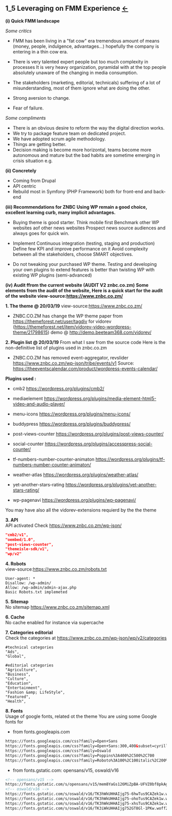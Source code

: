 ##  1_5 Leveraging on FMM Experience <a href="README.md">&#8592;</a><br>

**(i) Quick FMM landscape**

*Some critics*
- FMM has been living in a "fat cow" era tremendous amount of means (money, people, indulgence, advantages...) hopefully the company is entering in a thin cow era.

- There is very talented expert people but too much complexity in processes
It is very heavy organization, pyramidal with at the top people absolutely unaware of the changing in media consumption.

- The stakeholders (marketing, editorial, technicals) suffering of a lot of misunderstanding, most of them ignore what are doing the other.

- Strong aversion to change.

- Fear of failure.

*Some compliments*
- There is an obvious desire to reform the way the digital direction works.
- We try to package feature team on dedicated project.
- We have adopted scrum agile methodology.
- Things are getting better.
- Decision making is become more horizontal, teams become more autonomous and mature but the bad habits are sometime emerging in crisis situation e.g. 

**(ii) Concretely**
- Coming from Drupal
- API centric
- Rebuild most in Symfony (PHP Framework) both for front-end and back-end

**(iii) Recommendations for ZNBC**
**Using WP remain a good choice, excellent learning curb, many implicit advantages.**

- Buying theme is good starter.
Think mobile first
Benchmark other WP websites aof other news websites
Prospect news source audiences and always goes for quick win.

- Implement Continuous integration (testing, staging and production)
Define few KPI and improve performance on it
Avoid complexity between all the stakeholders, choose SMART objectives.

- Do not tweaking your purchased WP theme.
Testing and developing your own plugins to extend features is better than twisting WP with existing WP plugins (semi-advanced)

**(iv) Audit ffrom the current website (AUDIT V2 znbc.co.zm)**
**Some elements from the audit of the website, Here is a quick start for the audit of the website view-source:https://www.znbc.co.zm/**

**1. The theme @ 20/03/19**
view-source:https://www.znbc.co.zm/
- ZNBC.CO.ZM has change the WP theme paper from https://themeforest.net/user/tagdiv for vidorev (https://themeforest.net/item/vidorev-video-wordpress-theme/21798615)
demo @ http://demo.beeteam368.com/vidorev/


**2. Plugin list @ 20/03/19**
From what I saw from the source code
Here is the non-definitive list of plugins used in znbc.co.zm

- ZNBC.CO.ZM has removed event-aggregator, revslider
https://www.znbc.co.zm/wp-json/tribe/events/v1
Source: https://theeventscalendar.com/product/wordpress-events-calendar/

**Plugins used :**

- cmb2
https://wordpress.org/plugins/cmb2/

- mediaelement
https://wordpress.org/plugins/media-element-html5-video-and-audio-player/

- menu-icons
https://wordpress.org/plugins/menu-icons/

- buddypress
https://wordpress.org/plugins/buddypress/

- post-views-counter
https://wordpress.org/plugins/post-views-counter/

- social-counter
https://wordpress.org/plugins/accesspress-social-counter/

- tf-numbers-number-counter-animaton
https://wordpress.org/plugins/tf-numbers-number-counter-animaton/

- weather-atlas
https://wordpress.org/plugins/weather-atlas/

- yet-another-stars-rating
https://wordpress.org/plugins/yet-another-stars-rating/

- wp-pagenavi
https://wordpress.org/plugins/wp-pagenavi/

You may have also all the vidorev-extensions requierd by the the theme

**3. API**<br>
API activated Check https://www.znbc.co.zm/wp-json/

``` json
"cmb2/v1",
"oembed/1.0",
"post-views-counter",
"themeisle-sdk/v1", 
"wp/v2"
```

**4. Robots**<br>
view-source:https://www.znbc.co.zm/robots.txt
``` text
User-agent: *
Disallow: /wp-admin/
Allow: /wp-admin/admin-ajax.php
Basic Robots.txt implemeted
```

**5. Sitemap**<br>
No sitemap https://www.znbc.co.zm/sitemap.xml


**6. Cache**<br>
No cache enabled for instance via supercache

**7. Categories editorial**<br>
Check the categories at https://www.znbc.co.zm/wp-json/wp/v2/categories

``` text
#technical categories
"Ads",
"Global",

#editorial categories
"Agriculture",
"Business",
"Culture",
"Education",
"Entertainment",
"Fashion &amp; LifeStyle",
"Featured",
"Health",
```

**8. Fonts**<br>
Usage of google fonts, related ot the theme
You are using some Google fonts for

- from fonts.googleapis.com
``` html
https://fonts.googleapis.com/css?family=Open+Sans
https://fonts.googleapis.com/css?family=Open+Sans:300,400&subset=cyrillic,greek,latin-ext
https://fonts.googleapis.com/css?family=Oswald
https://fonts.googleapis.com/css?family=Poppins%3A400%2C500%2C700
https://fonts.googleapis.com/css?family=Roboto%3A100%2C100italic%2C200%2C200italic%2C300%2C300italic%2C400%2C400italic%2C500%2C500italic%2C600%2C600italic%2C700%2C700italic%2C800%2C800italic%2C900%2C900italic%7CRoboto+Slab%3A100%2C100italic%2C200%2C200italic%2C300%2C300italic%2C400%2C400italic%2C500%2C500italic%2C600%2C600italic%2C700%2C700italic%2C800%2C800italic%2C900%2C900italic%7COswald%3A100%2C100italic%2C200%2C200italic%2C300%2C300italic%2C400%2C400italic%2C500%2C500italic%2C600%2C600italic%2C700%2C700italic%2C800%2C800italic%2C900%2C900italic
```

- from fonts.gstatic.com: opensans/v15, oswald/v16
``` html
<!-- opensans/v15 -->
https://fonts.gstatic.com/s/opensans/v15/mem8YaGs126MiZpBA-UFVZ0bf8pkAg.woff2
<!-- oswald/v16 -->
https://fonts.gstatic.com/s/oswald/v16/TK3hWkUHHAIjg75-6hwTus9CAZek1w.woff2
https://fonts.gstatic.com/s/oswald/v16/TK3hWkUHHAIjg75-ohoTus9CAZek1w.woff2
https://fonts.gstatic.com/s/oswald/v16/TK3hWkUHHAIjg75-xhsTus9CAZek1w.woff2
https://fonts.gstatic.com/s/oswald/v16/TK3iWkUHHAIjg752GT8Gl-1PKw.woff2
```









